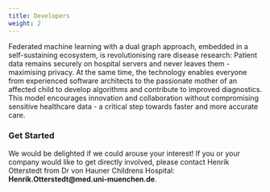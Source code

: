 ```yaml
---
title: Developers
weight: 2
---
```


Federated machine learning with a dual graph approach, embedded in a self-sustaining ecosystem, is revolutionising rare disease research: Patient data remains securely on hospital servers and never leaves them - maximising privacy. At the same time, the technology enables everyone from experienced software architects to the passionate mother of an affected child to develop algorithms and contribute to improved diagnostics. This model encourages innovation and collaboration without compromising sensitive healthcare data - a critical step towards faster and more accurate care.

  <div class="col pb-3 custom-card-width">
    <div class="card h-100">
      <div class="card-body">
        <div class="d-flex pb-2">
          <div class="flex-grow-1">
            <h3 class="card-title">Get Started</h3>
          </div>
          <div><i class="fa-regular fa-code fa-2xl"></i></div>
        </div>
        <p class="card-text flex-grow-1">
          We would be delighted if we could arouse your interest! If you or your company would like to get directly involved, please contact Henrik Otterstedt from Dr von Hauner Childrens Hospital: <strong>Henrik.Otterstedt@med.uni-muenchen.de</strong>.
        </p>
      </div>
    </div>
  </div>

<style>
  .custom-card-width {
    max-width: 600px; /* Adjust the width as needed */
    /* margin: 0 auto; /* Center the card horizontally */
  }
</style>